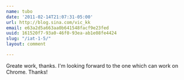 ```yaml
---
name: tubo
date: '2011-02-14T21:07:31-05:00'
url: http://blog.sina.com/vic_kk
email: e63a2d5a663aa0b641548facf9e23fed
uuid: 161520f7-93a0-46f0-93ea-ab1e08fe4424
slug: "/iat-1-5/"
layout: comment

---
```


Greate work, thanks.
I'm looking forward to the one which can work on Chrome.
Thanks!
